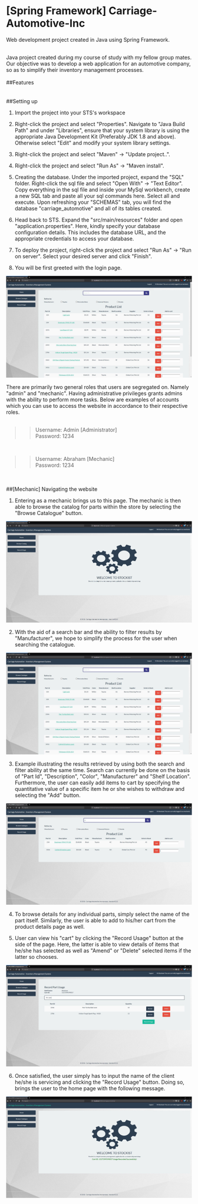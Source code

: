 # [Spring Framework] Carriage-Automotive-Inc
Web development project created in Java using Spring Framework.

<br />
Java project created during my course of study with my fellow group mates. Our objective was to develop a web application for an automotive company, so as to simplify their inventory management processes.

<br />
<br />
##Features<br />


<br />
<br />
##Setting up<br />

1. Import the project into your STS's workspace<br />

2. Right-click the project and select "Properties". Navigate to "Java Build Path" and under "Libraries", ensure that your system library is using the appropriate Java Development Kit (Preferably JDK 1.8 and above). Otherwise select "Edit" and modify your system library settings.<br />

3. Right-click the project and select "Maven" -> "Update project..".<br />

4. Right-click the project and select "Run As" -> "Maven install".<br />

5. Creating the database. Under the imported project, expand the "SQL" folder. Right-click the sql file and select "Open With" -> "Text Editor". Copy everything in the sql file and inside your MySql workbench, create a new SQL tab and paste all your sql commands here. Select all and execute. Upon refreshing your "SCHEMAS" tab, you will find the database "carriage_automotive" and all of its tables created.<br />

6. Head back to STS. Expand the "src/main/resources" folder and open "application.properties". Here, kindly specify your database configuration details. This includes the database URL, and the appropriate credentials to access your database.<br />

7. To deploy the project, right-click the project and select "Run As" -> "Run on server". Select your desired server and click "Finish".<br />

8. You will be first greeted with the login page.

![](/Screenshots/Mechanic_catalogue_page.JPG)

There are primarily two general roles that users are segregated on. Namely "admin" and "mechanic". Having administrative privileges grants admins with the ability to perform more tasks. Below are examples of accounts which you can use to access the website in accordance to their respective roles.<br /><br />

>>Username: Admin	[Administrator]<br />
>>Password: 1234<br />

<br />

>>Username: Abraham [Mechanic]<br />
>>Password: 1234<br />


<br />
<br />
##[Mechanic] Navigating the website <br />

1. Entering as a mechanic brings us to this page. The mechanic is then able to browse the catalog for parts within the store by selecting the "Browse Catalogue" button.<br />

![](/Screenshots/Mechanic_home_page.JPG)

2. With the aid of a search bar and the ability to filter results by "Manufacturer", we hope to simplify the process for the user when searching the catalogue.<br />

![](/Screenshots/Mechanic_catalogue_page.JPG)

3. Example illustrating the results retrieved by using both the search and filter ability at the same time. Search can currently be done on the basis of "Part Id", "Description", "Color", "Manufacturer" and "Shelf Location". Furthermore, the user can easily add items to cart by specifying the quantitative value of a specific item he or she wishes to withdraw and selecting the "Add" button.<br />

![](/Screenshots/Mechanic_search_results.JPG)

4. To browse details for any individual parts, simply select the name of the part itself. Similarly, the user is able to add to his/her cart from the product details page as well.<br />

5. User can view his "cart" by clicking the "Record Usage" button at the side of the page. Here, the latter is able to view details of items that he/she has selected as well as "Amend" or "Delete" selected items if the latter so chooses.<br />

![](/Screenshots/Mechanic_checkout_page.JPG)

6. Once satisfied, the user simply has to input the name of the client he/she is servicing and clicking the "Record Usage" button. Doing so, brings the user to the home page with the following message.<br />

![](/Screenshots/Mechanic_checkout_success_page.JPG)























